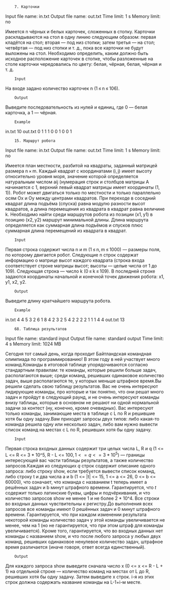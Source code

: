 		7. Карточки

Input file name: in.txt
Output file name: out.txt
Time limit: 1 s
Memory limit: no

Имеется n чёрных и белых карточек, сложенных в стопку. Карточки раскладываются на стол в одну линию следующим образом: первая кладётся на стол; вторая — под низ стопки; затем третья — на стол; четвёртая — под низ стопки и т. д., пока все карточки не будут выложены на стол.
Необходимо определить, каким должно быть исходное расположение карточек в стопке, чтобы разложенные на столе карточки чередовались по цвету: белая, чёрная, белая, чёрная и т. д.

		Input
На входе задано количество карточек n (1 ≤ n ≤ 106).

		Output
Выведите последовательность из нулей и единиц, где 0 — белая карточка, а 1 — чёрная.

		Example
in.txt
10
out.txt
0 1 1 1 0 0 1 0 0 1


		15. Маршрут робота

Input file name: in.txt
Output file name: out.txt
Time limit: 1 s
Memory limit: no

Имеется план местности, разбитой на квадраты, заданный матрицей размера n × m. Каждый квадрат c координатами (i, j) имеет высоту относительно уровня моря, значение которой определяется натуральным числом aij (нумерация строк и столбцов матрицы A начинается с 1, верхний левый квадрат матрицы имеет координаты (1, 1)). Робот может двигаться только по местности и только параллельно осям Ox и Oy между центрами квадратов. При переходе в соседний квадрат длина подъёма (спуска) равна модулю разности высот квадратов, а длина перемещения из квадрата в квадрат равна величине k.
Необходимо найти среди маршрутов робота из позиции (x1, y1) в позицию (x2, y2) маршрут минимальной длины. Длина маршрута определяется как суммарная длина подъёмов и спусков плюс суммарная длина перемещений из квадрата в квадрат.

		Input
Первая строка содержит числа n и m (1 ≤ n, m ≤ 1000) — размеры поля, по которому двигается робот.
Следующие n строк содержат информацию о матрице высот каждого квадрата (строка входа соответствует строке матрицы высот; высоты — целые числа от 1 до 109).
Следующая строка — число k (0 ≤ k ≤ 109).
В последней строке задаются координаты начальной и конечной точек движения робота: x1, y1, x2, y2.

		Output
Выведите длину кратчайшего маршрута робота.

		Example
in.txt 
4 4
5 3 2 6
1 8 4 2
3 2 5 4
2 2 2 2
1
1 1 4 4
out.txt
13

		68. Таблица результатов

Input file name: standard input
Output file name: standard output
Time limit: 4 s
Memory limit: 1024 MB

Сегодня тот самый день, когда проходит Байтландская командная олимпиада по программированию! В этом году в ней участвует много команд.Команды в итоговой таблице упорядочиваются согласно стандартным правилам: те команды, которые решили больше задач, располагаются выше; среди команд, решивших одинаковое количество задач, выше располагаются те, у которых меньше штрафное время.Вы решили сделать свою таблицу результатов. Вас не очень интересуют лидирующие команды, про которые и так понятно, что они решат много задач и пройдут в следующий раунд, и не очень интересуют команды внизу таблицы, которые в основном не решают ни одной нормальной задачи за контест (ну, конечно, кроме очевидных). Вас интересуют только команды, занимающие места в таблице с L по R и решившие хотя бы одну задачу.Вам приходят запросы двух типов: либо какая-то команда решила одну или несколько задач, либо вам нужно вывести список команд на местах с L по R, решивших хотя бы одну задачу.

		Input
Первая строка входных данных содержит три целых числа L, R и q (1 <= L <= R <= 3 * 10^5, R - L <= 100$, 1 <= q <= 3 * 10^5$) — границы интересующей вас части таблицы результатов, а также количество запросов.Каждая из следующих $q$ строк содержит описание одного запроса: либо строку show, если требуется вывести список команд, либо строку t и два числа a и b (1 <= |t| <= 15, 1 <= a <= 26, 0 <= b <= 60000), что означает, что команда с названием t теперь имеет a решённых задач и b минут штрафного времени. Гарантируется, что $t$ содержит только латинские буквы, цифры и подчёркивания, и что количество запросов show не менее 1 и не более 2 * 10^4. Все строки во входных данных чувствительны к регистру.До выполнения всех запросов все команды имеют 0 решённых задач и 0 минут штрафного времени. Гарантируется, что при каждом изменении результата некоторой команды количество задач у этой команды увеличивается не менее, чем на 1 (но не гарантируется, что при этом штраф для команды увеличивается). Кроме того, гарантируется, что во входных данных нет команды с названием show, и что после любого запроса у любых двух команд, решивших одинаковое ненулевое количество задач, штрафное время различается (иначе говоря, ответ всегда единственный).

		Output
Для каждого запроса show выведите сначала число x (0 <= x <= R - L + 1) на отдельной строке — количество команд на местах от L до R, решивших хотя бы одну задачу. Затем выведите x строк. i-я из этих строк должна содержать название команды на L-1+i-м месте.
